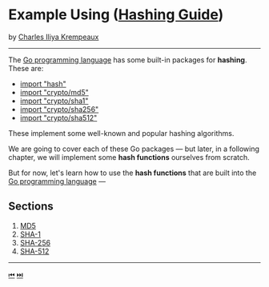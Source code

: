 # Example Using ([Hashing Guide](../../README.md))

by [Charles Iliya Krempeaux](http://changelog.ca/)

---

The [Go programming language](http://golang.org/) has some built-in packages for **hashing**. These are:

* [import "hash"](https://pkg.go.dev/hash)
* [import "crypto/md5"](https://pkg.go.dev/crypto/md5)
* [import "crypto/sha1"](https://pkg.go.dev/crypto/sha1)
* [import "crypto/sha256"](https://pkg.go.dev/crypto/sha256)
* [import "crypto/sha512"](https://pkg.go.dev/crypto/sha512)

These implement some well-known and popular hashing algorithms.

We are going to cover each of these Go packages — but later, in a following chapter, we will implement some **hash functions** ourselves from scratch.

But for now, let's learn how to use the **hash functions** that are built into the [Go programming language](http://golang.org/) —

## Sections
1. [MD5](sections/md5/README.md)
2. [SHA-1](sections/sha-1/README.md)
3. [SHA-256](sections/sha-256/README.md)
4. [SHA-512](sections/sha-512/README.md)

---

[⏮](../example-usages/README.md) [⏭️](../digest-fingerprinting/README.md)
